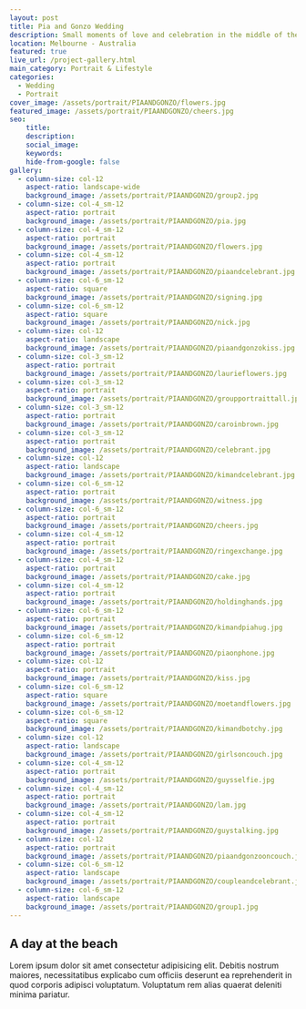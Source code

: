 ```yaml
---
layout: post
title: Pia and Gonzo Wedding
description: Small moments of love and celebration in the middle of the longest lockdown in the world
location: Melbourne - Australia
featured: true
live_url: /project-gallery.html
main_category: Portrait & Lifestyle
categories:
  - Wedding
  - Portrait
cover_image: /assets/portrait/PIAANDGONZO/flowers.jpg
featured_image: /assets/portrait/PIAANDGONZO/cheers.jpg
seo:
    title:
    description:
    social_image:
    keywords:
    hide-from-google: false
gallery:
  - column-size: col-12
    aspect-ratio: landscape-wide
    background_image: /assets/portrait/PIAANDGONZO/group2.jpg
  - column-size: col-4_sm-12
    aspect-ratio: portrait
    background_image: /assets/portrait/PIAANDGONZO/pia.jpg
  - column-size: col-4_sm-12
    aspect-ratio: portrait
    background_image: /assets/portrait/PIAANDGONZO/flowers.jpg
  - column-size: col-4_sm-12
    aspect-ratio: portrait
    background_image: /assets/portrait/PIAANDGONZO/piaandcelebrant.jpg
  - column-size: col-6_sm-12
    aspect-ratio: square
    background_image: /assets/portrait/PIAANDGONZO/signing.jpg
  - column-size: col-6_sm-12
    aspect-ratio: square
    background_image: /assets/portrait/PIAANDGONZO/nick.jpg
  - column-size: col-12
    aspect-ratio: landscape
    background_image: /assets/portrait/PIAANDGONZO/piaandgonzokiss.jpg
  - column-size: col-3_sm-12
    aspect-ratio: portrait
    background_image: /assets/portrait/PIAANDGONZO/laurieflowers.jpg
  - column-size: col-3_sm-12
    aspect-ratio: portrait
    background_image: /assets/portrait/PIAANDGONZO/groupportraittall.jpg
  - column-size: col-3_sm-12
    aspect-ratio: portrait
    background_image: /assets/portrait/PIAANDGONZO/caroinbrown.jpg
  - column-size: col-3_sm-12
    aspect-ratio: portrait
    background_image: /assets/portrait/PIAANDGONZO/celebrant.jpg
  - column-size: col-12
    aspect-ratio: landscape
    background_image: /assets/portrait/PIAANDGONZO/kimandcelebrant.jpg
  - column-size: col-6_sm-12
    aspect-ratio: portrait
    background_image: /assets/portrait/PIAANDGONZO/witness.jpg
  - column-size: col-6_sm-12
    aspect-ratio: portrait
    background_image: /assets/portrait/PIAANDGONZO/cheers.jpg
  - column-size: col-4_sm-12
    aspect-ratio: portrait
    background_image: /assets/portrait/PIAANDGONZO/ringexchange.jpg
  - column-size: col-4_sm-12
    aspect-ratio: portrait
    background_image: /assets/portrait/PIAANDGONZO/cake.jpg
  - column-size: col-4_sm-12
    aspect-ratio: portrait
    background_image: /assets/portrait/PIAANDGONZO/holdinghands.jpg
  - column-size: col-6_sm-12
    aspect-ratio: portrait
    background_image: /assets/portrait/PIAANDGONZO/kimandpiahug.jpg
  - column-size: col-6_sm-12
    aspect-ratio: portrait
    background_image: /assets/portrait/PIAANDGONZO/piaonphone.jpg
  - column-size: col-12
    aspect-ratio: portrait
    background_image: /assets/portrait/PIAANDGONZO/kiss.jpg
  - column-size: col-6_sm-12
    aspect-ratio: square
    background_image: /assets/portrait/PIAANDGONZO/moetandflowers.jpg
  - column-size: col-6_sm-12
    aspect-ratio: square
    background_image: /assets/portrait/PIAANDGONZO/kimandbotchy.jpg
  - column-size: col-12
    aspect-ratio: landscape
    background_image: /assets/portrait/PIAANDGONZO/girlsoncouch.jpg
  - column-size: col-4_sm-12
    aspect-ratio: portrait
    background_image: /assets/portrait/PIAANDGONZO/guysselfie.jpg
  - column-size: col-4_sm-12
    aspect-ratio: portrait
    background_image: /assets/portrait/PIAANDGONZO/lam.jpg
  - column-size: col-4_sm-12
    aspect-ratio: portrait
    background_image: /assets/portrait/PIAANDGONZO/guystalking.jpg
  - column-size: col-12
    aspect-ratio: portrait
    background_image: /assets/portrait/PIAANDGONZO/piaandgonzooncouch.jpg
  - column-size: col-6_sm-12
    aspect-ratio: landscape
    background_image: /assets/portrait/PIAANDGONZO/coupleandcelebrant.jpg
  - column-size: col-6_sm-12
    aspect-ratio: landscape
    background_image: /assets/portrait/PIAANDGONZO/group1.jpg
---
```



## A day at the beach

Lorem ipsum dolor sit amet consectetur adipisicing elit. Debitis nostrum maiores, necessitatibus explicabo cum officiis deserunt ea reprehenderit in quod corporis adipisci voluptatum. Voluptatum rem alias quaerat deleniti minima pariatur.

